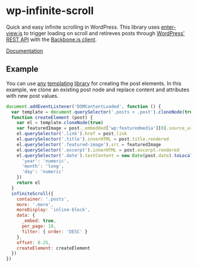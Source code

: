 # wp-infinite-scroll

Quick and easy infinite scrolling in WordPress. This library uses [enter-view.js](https://github.com/russellgoldenberg/enter-view/) to trigger loading on scroll and retireves posts through [WordPress' REST API](https://developer.wordpress.org/rest-api/) with the [Backbone.js client](https://developer.wordpress.org/rest-api/using-the-rest-api/backbone-javascript-client/).

[Documentation](https://marksteve.com/wp-infinite-scroll)

## Example

You can use [any](https://github.com/wycats/handlebars.js) [templating](https://github.com/janl/mustache.js) [library](https://github.com/mde/ejs) for creating the post elements. In this example, we clone an existing post node and replace content and attributes with new post values.

```js
document.addEventListener('DOMContentLoaded', function () {
  var template = document.querySelector('.posts > .post').cloneNode(true)
  function createElement (post) {
    var el = template.cloneNode(true)
    var featuredImage = post._embedded['wp:featuredmedia'][0].source_url
    el.querySelector('.link').href = post.link
    el.querySelector('.title').innerHTML = post.title.rendered
    el.querySelector('.featured-image').src = featuredImage
    el.querySelector('.excerpt').innerHTML = post.excerpt.rendered
    el.querySelector('.date').textContent = new Date(post.date).toLocaleString(undefined, {
      'year': 'numeric',
      'month': 'long',
      'day': 'numeric'
    })
    return el
  }
  infiniteScroll({
    container: '.posts',
    more: '.more',
    moreDisplay: 'inline-block',
    data: {
      _embed: true,
      per_page: 10,
      filter: { order: 'DESC' }
    },
    offset: 0.25,
    createElement: createElement
  })
})
```
